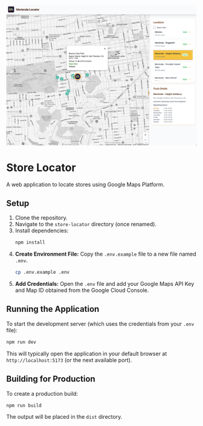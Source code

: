 ![Store Locator App Preview](app-preview.png)

# Store Locator

A web application to locate stores using Google Maps Platform.

## Setup

1.  Clone the repository.
2.  Navigate to the `store-locator` directory (once renamed).
3.  Install dependencies:
    ```bash
    npm install
    ```
4.  **Create Environment File:** Copy the `.env.example` file to a new file named `.env`.
    ```bash
    cp .env.example .env
    ```
5.  **Add Credentials:** Open the `.env` file and add your Google Maps API Key and Map ID obtained from the Google Cloud Console.

## Running the Application

To start the development server (which uses the credentials from your `.env` file):

```bash
npm run dev
```

This will typically open the application in your default browser at `http://localhost:5173` (or the next available port).

## Building for Production

To create a production build:

```bash
npm run build
```

The output will be placed in the `dist` directory.